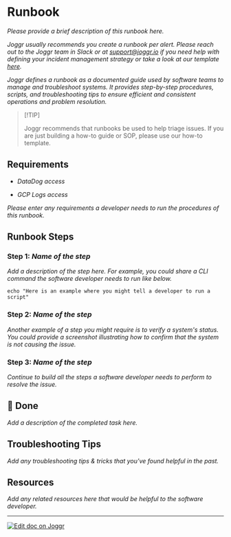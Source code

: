 <!--@@joggrdoc@@-->
<!-- @joggr:version(v2):end -->
<!-- @joggr:warning:start -->
<!-- 
  _   _   _    __        __     _      ____    _   _   ___   _   _    ____     _   _   _ 
 | | | | | |   \ \      / /    / \    |  _ \  | \ | | |_ _| | \ | |  / ___|   | | | | | |
 | | | | | |    \ \ /\ / /    / _ \   | |_) | |  \| |  | |  |  \| | | |  _    | | | | | |
 |_| |_| |_|     \ V  V /    / ___ \  |  _ <  | |\  |  | |  | |\  | | |_| |   |_| |_| |_|
 (_) (_) (_)      \_/\_/    /_/   \_\ |_| \_\ |_| \_| |___| |_| \_|  \____|   (_) (_) (_)
                                                              
This document is managed by Joggr. Editing this document could break Joggr's core features, i.e. our 
ability to auto-maintain this document. Please use the Joggr editor to edit this document 
(link at bottom of the page).
-->
<!-- @joggr:warning:end -->
# Runbook

*Please provide a brief description of this runbook here.*

*Joggr usually recommends you create a runbook per alert. Please reach out to the Joggr team in Slack or at *[*support@joggr.io*](mailto:support@joggr.io)* if you need help with defining your incident management strategy or take a look at our template *[here](https://app.joggr.io/app/documents/9fcdf08c-9f76-4ce6-8d30-6e81f8e2fa66)*.*

*Joggr defines a runbook as a documented guide used by software teams to manage and troubleshoot systems. It provides step-by-step procedures, scripts, and troubleshooting tips to ensure efficient and consistent operations and problem resolution.*

> \[!TIP]
>
> Joggr recommends that runbooks be used to help triage issues. If you are just building a how-to guide or SOP, please use our how-to template.

## Requirements

* *DataDog access*

* *GCP Logs access*

*Please enter any requirements a developer needs to run the procedures of this runbook.*

## Runbook Steps

### Step 1: *Name of the step*

*Add a description of the step here. For example, you could share a CLI command the software developer needs to run like below.*

```shell
echo "Here is an example where you might tell a developer to run a script"
```

### Step 2: *Name of the step*

*Another example of a step you might require is to verify a system's status. You could provide a screenshot illustrating how to confirm that the system is not causing the issue.*

### Step 3: *Name of the step*

*Continue to build all the steps a software developer needs to perform to resolve the issue.*

## 🎉 Done

*Add a description of the completed task here.*

## Troubleshooting Tips

*Add any troubleshooting tips & tricks that you've found helpful in the past.*

## Resources

*Add any related resources here that would be helpful to the software developer.*

<!-- @joggr:editLink(fc5cda22-237e-4886-81f5-e312c4a5f855):start -->
---
<a href="https://app.joggr.io/app/documents/fc5cda22-237e-4886-81f5-e312c4a5f855/edit">
  <img src="https://cdn.joggr.io/assets/static/badges/joggr-document-edit.svg?did=fc5cda22-237e-4886-81f5-e312c4a5f855" alt="Edit doc on Joggr" />
</a>
<!-- @joggr:editLink(fc5cda22-237e-4886-81f5-e312c4a5f855):end -->
